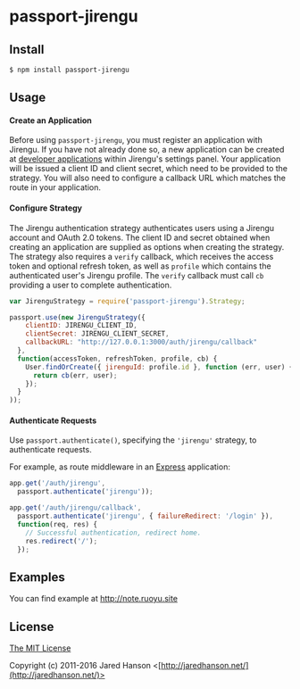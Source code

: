 # passport-jirengu


## Install

```bash
$ npm install passport-jirengu
```

## Usage

#### Create an Application

Before using `passport-jirengu`, you must register an application with Jirengu.
If you have not already done so, a new application can be created at
[developer applications](http://user.jirengu.com/oauth/applications) within
Jirengu's settings panel.  Your application will be issued a client ID and client
secret, which need to be provided to the strategy.  You will also need to
configure a callback URL which matches the route in your application.

#### Configure Strategy

The Jirengu authentication strategy authenticates users using a Jirengu account
and OAuth 2.0 tokens.  The client ID and secret obtained when creating an
application are supplied as options when creating the strategy.  The strategy
also requires a `verify` callback, which receives the access token and optional
refresh token, as well as `profile` which contains the authenticated user's
Jirengu profile.  The `verify` callback must call `cb` providing a user to
complete authentication.

```js
var JirenguStrategy = require('passport-jirengu').Strategy;

passport.use(new JirenguStrategy({
    clientID: JIRENGU_CLIENT_ID,
    clientSecret: JIRENGU_CLIENT_SECRET,
    callbackURL: "http://127.0.0.1:3000/auth/jirengu/callback"
  },
  function(accessToken, refreshToken, profile, cb) {
    User.findOrCreate({ jirenguId: profile.id }, function (err, user) {
      return cb(err, user);
    });
  }
));
```

#### Authenticate Requests

Use `passport.authenticate()`, specifying the `'jirengu'` strategy, to
authenticate requests.

For example, as route middleware in an [Express](http://expressjs.com/)
application:

```js
app.get('/auth/jirengu',
  passport.authenticate('jirengu'));

app.get('/auth/jirengu/callback', 
  passport.authenticate('jirengu', { failureRedirect: '/login' }),
  function(req, res) {
    // Successful authentication, redirect home.
    res.redirect('/');
  });
```

## Examples
You can find example at http://note.ruoyu.site


## License

[The MIT License](http://opensource.org/licenses/MIT)

Copyright (c) 2011-2016 Jared Hanson <[http://jaredhanson.net/](http://jaredhanson.net/)>

